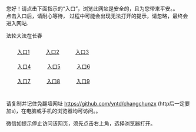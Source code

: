 您好！请点击下面指示的“入口”，浏览此网站是安全的，且为您带来平安。。 <br/>
点击入口后，请耐心等待， 过程中可能会出现无法打开的提示，请忽略，最终会进入网站. </br>

法轮大法在长春<br/>
<div style="padding:10px"><a style="margin:20px" target="_blank" href="https://dp1yoxv77b903.cloudfront.net/2Qpsp?xzzmbfxw" id="ccLink1" rel="nofollow">入口1</a> <a target="_blank" style="margin:20px" href="https://dvxvkjqxlxxto.cloudfront.net/2Qpsp?gkuyoduo" id="ccLink2" rel="nofollow">入口2</a> <a style="margin:20px" target="_blank" href="https://d30msl4vnodnqj.cloudfront.net/2Qpsp?jnnhyn" id="ccLink3" rel="nofollow">入口3</a></div>

<div style="padding:10px" ><a style="margin:20px" target="_blank" href="https://dp1yoxv77b903.cloudfront.net/2Qpsp?xzzmbfxw" id="ccLink4" rel="nofollow">入口4</a> <a style="margin:20px" href="https://dvxvkjqxlxxto.cloudfront.net/2Qpsp?gkuyoduo" target="_blank" id="ccLink5" rel="nofollow">入口5</a> <a style="margin:20px" href="https://d30msl4vnodnqj.cloudfront.net/2Qpsp?jnnhyn" target="_blank" id="ccLink6" rel="nofollow">入口6</a></div>

<div style="padding:10px"><a style="margin:20px" target="_blank" href="https://dp1yoxv77b903.cloudfront.net/2Qpsp?xzzmbfxw" id="ccLink7" rel="nofollow">入口7</a> <a style="margin:20px" href="https://dvxvkjqxlxxto.cloudfront.net/2Qpsp?gkuyoduo" target="_blank" id="ccLink8" rel="nofollow">入口8</a> <a style="margin:20px" target="_blank" href="https://d30msl4vnodnqj.cloudfront.net/2Qpsp?jnnhyn" id="ccLink9" rel="nofollow">入口9</a></div>

<br/>



请复制并记住免翻墙网址 https://github.com/yntd/changchunzx (http后一定要加s)，在电脑或手机的浏览器均可访问。。<br/>

微信如提示停止访问该网页，须先点击右上角，选择浏览器打开。
